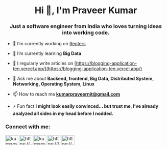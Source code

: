 <h1 align="center">Hi 👋, I'm Praveer Kumar</h1>
<h3 align="center">Just a software engineer from India who loves turning ideas into working code.</h3>

- 🔭 I’m currently working on [Renters](https://github.com/kumarpraveer143)

- 🌱 I’m currently learning **Big Data**

- 📝 I regularly write articles on [https://blogging-application-ten.vercel.app/](https://blogging-application-ten.vercel.app/)

- 💬 Ask me about **Backend, frontend, Big Data, Distributed System, Networking, Operating System, Linux**

- 📫 How to reach me **kumarpraveernit@gmail.com**

- ⚡ Fun fact **I might look easily convinced… but trust me, I’ve already analyzed all sides in my head before I nodded.**

<h3 align="left">Connect with me:</h3>
<p align="left">
<a href="https://twitter.com/kumarpraveer3" target="blank"><img align="center" src="https://raw.githubusercontent.com/rahuldkjain/github-profile-readme-generator/master/src/images/icons/Social/twitter.svg" alt="kumarpraveer3" height="30" width="40" /></a>
<a href="https://linkedin.com/in/https://www.linkedin.com/in/praveerdeveloper/" target="blank"><img align="center" src="https://raw.githubusercontent.com/rahuldkjain/github-profile-readme-generator/master/src/images/icons/Social/linked-in-alt.svg" alt="https://www.linkedin.com/in/praveerdeveloper/" height="30" width="40" /></a>
<a href="https://instagram.com/kumarpraveeer" target="blank"><img align="center" src="https://raw.githubusercontent.com/rahuldkjain/github-profile-readme-generator/master/src/images/icons/Social/instagram.svg" alt="kumarpraveeer" height="30" width="40" /></a>
<a href="https://www.leetcode.com/https://leetcode.com/u/kumarpraveer/" target="blank"><img align="center" src="https://raw.githubusercontent.com/rahuldkjain/github-profile-readme-generator/master/src/images/icons/Social/leet-code.svg" alt="https://leetcode.com/u/kumarpraveer/" height="30" width="40" /></a>
<a href="https://auth.geeksforgeeks.org/user/https://www.geeksforgeeks.org/user/kumarpraveer2001" target="blank"><img align="center" src="https://raw.githubusercontent.com/rahuldkjain/github-profile-readme-generator/master/src/images/icons/Social/geeks-for-geeks.svg" alt="https://www.geeksforgeeks.org/user/kumarpraveer2001" height="30" width="40" /></a>
</p>

